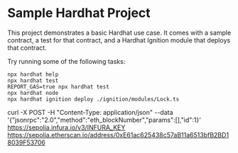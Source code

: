 # Sample Hardhat Project

This project demonstrates a basic Hardhat use case. It comes with a sample contract, a test for that contract, and a Hardhat Ignition module that deploys that contract.

Try running some of the following tasks:

```shell
npx hardhat help
npx hardhat test
REPORT_GAS=true npx hardhat test
npx hardhat node
npx hardhat ignition deploy ./ignition/modules/Lock.ts
```

curl -X POST -H "Content-Type: application/json" --data '{"jsonrpc":"2.0","method":"eth_blockNumber","params":[],"id":1}' https://sepolia.infura.io/v3/INFURA_KEY
https://sepolia.etherscan.io/address/0xE61ac625438c57aB11a6513bfB2BD18039F53706


